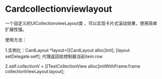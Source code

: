 # Cardcollectionviewlayout
一个自定义的UICollectionviewLayout类 ，可以实现卡片式滚动效果，使用简单 扩展性强。

使用方法：


1.实例化：CardLayout *layout=[[CardLayout alloc]init];
           [layout setDelegate:self];
  代理返回给控制器当前item.row
  
  
  
  
  
2.self.collectionV = [[TestCollectionView alloc]initWithFrame:frame collectionViewLayout:layout];

